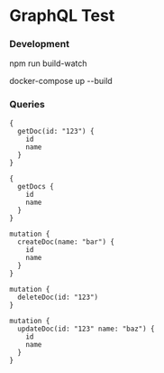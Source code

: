 # GraphQL Test

### Development

npm run build-watch

docker-compose up --build

### Queries

```
{
  getDoc(id: "123") {
    id
    name
  }
}

{
  getDocs {
    id
    name
  }
}

mutation {
  createDoc(name: "bar") {
    id
    name
  }
}

mutation {
  deleteDoc(id: "123")
}

mutation {
  updateDoc(id: "123" name: "baz") {
    id
    name
  }
}

```
